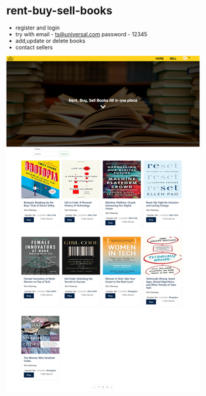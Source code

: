 # rent-buy-sell-books

- register and login
- try with email - ts@universal.com password - 12345
- add,update or delete books
- contact sellers

![](static/image/screenshot.png)
